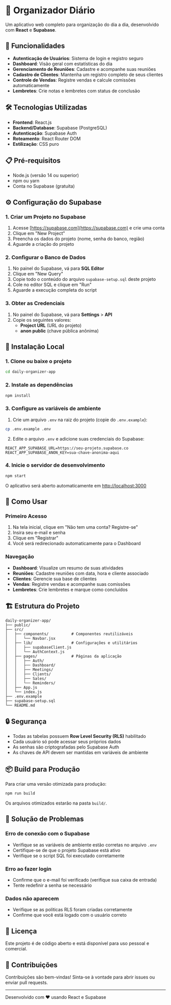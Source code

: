# 📅 Organizador Diário

Um aplicativo web completo para organização do dia a dia, desenvolvido com **React** e **Supabase**.

## 🚀 Funcionalidades

- **Autenticação de Usuários**: Sistema de login e registro seguro
- **Dashboard**: Visão geral com estatísticas do dia
- **Gerenciamento de Reuniões**: Cadastre e acompanhe suas reuniões
- **Cadastro de Clientes**: Mantenha um registro completo de seus clientes
- **Controle de Vendas**: Registre vendas e calcule comissões automaticamente
- **Lembretes**: Crie notas e lembretes com status de conclusão

## 🛠️ Tecnologias Utilizadas

- **Frontend**: React.js
- **Backend/Database**: Supabase (PostgreSQL)
- **Autenticação**: Supabase Auth
- **Roteamento**: React Router DOM
- **Estilização**: CSS puro

## 📋 Pré-requisitos

- Node.js (versão 14 ou superior)
- npm ou yarn
- Conta no Supabase (gratuita)

## ⚙️ Configuração do Supabase

### 1. Criar um Projeto no Supabase

1. Acesse [https://supabase.com](https://supabase.com) e crie uma conta
2. Clique em "New Project"
3. Preencha os dados do projeto (nome, senha do banco, região)
4. Aguarde a criação do projeto

### 2. Configurar o Banco de Dados

1. No painel do Supabase, vá para **SQL Editor**
2. Clique em "New Query"
3. Copie todo o conteúdo do arquivo `supabase-setup.sql` deste projeto
4. Cole no editor SQL e clique em "Run"
5. Aguarde a execução completa do script

### 3. Obter as Credenciais

1. No painel do Supabase, vá para **Settings** > **API**
2. Copie os seguintes valores:
   - **Project URL** (URL do projeto)
   - **anon public** (chave pública anônima)

## 🔧 Instalação Local

### 1. Clone ou baixe o projeto

```bash
cd daily-organizer-app
```

### 2. Instale as dependências

```bash
npm install
```

### 3. Configure as variáveis de ambiente

1. Crie um arquivo `.env` na raiz do projeto (copie do `.env.example`):

```bash
cp .env.example .env
```

2. Edite o arquivo `.env` e adicione suas credenciais do Supabase:

```env
REACT_APP_SUPABASE_URL=https://seu-projeto.supabase.co
REACT_APP_SUPABASE_ANON_KEY=sua-chave-anonima-aqui
```

### 4. Inicie o servidor de desenvolvimento

```bash
npm start
```

O aplicativo será aberto automaticamente em [http://localhost:3000](http://localhost:3000)

## 📱 Como Usar

### Primeiro Acesso

1. Na tela inicial, clique em "Não tem uma conta? Registre-se"
2. Insira seu e-mail e senha
3. Clique em "Registrar"
4. Você será redirecionado automaticamente para o Dashboard

### Navegação

- **Dashboard**: Visualize um resumo de suas atividades
- **Reuniões**: Cadastre reuniões com data, hora e cliente associado
- **Clientes**: Gerencie sua base de clientes
- **Vendas**: Registre vendas e acompanhe suas comissões
- **Lembretes**: Crie lembretes e marque como concluídos

## 🏗️ Estrutura do Projeto

```
daily-organizer-app/
├── public/
├── src/
│   ├── components/          # Componentes reutilizáveis
│   │   └── Navbar.jsx
│   ├── lib/                 # Configurações e utilitários
│   │   ├── supabaseClient.js
│   │   └── AuthContext.js
│   ├── pages/               # Páginas da aplicação
│   │   ├── Auth/
│   │   ├── Dashboard/
│   │   ├── Meetings/
│   │   ├── Clients/
│   │   ├── Sales/
│   │   └── Reminders/
│   ├── App.js
│   └── index.js
├── .env.example
├── supabase-setup.sql
└── README.md
```

## 🔒 Segurança

- Todas as tabelas possuem **Row Level Security (RLS)** habilitado
- Cada usuário só pode acessar seus próprios dados
- As senhas são criptografadas pelo Supabase Auth
- As chaves de API devem ser mantidas em variáveis de ambiente

## 📦 Build para Produção

Para criar uma versão otimizada para produção:

```bash
npm run build
```

Os arquivos otimizados estarão na pasta `build/`.

## 🐛 Solução de Problemas

### Erro de conexão com o Supabase

- Verifique se as variáveis de ambiente estão corretas no arquivo `.env`
- Certifique-se de que o projeto Supabase está ativo
- Verifique se o script SQL foi executado corretamente

### Erro ao fazer login

- Confirme que o e-mail foi verificado (verifique sua caixa de entrada)
- Tente redefinir a senha se necessário

### Dados não aparecem

- Verifique se as políticas RLS foram criadas corretamente
- Confirme que você está logado com o usuário correto

## 📄 Licença

Este projeto é de código aberto e está disponível para uso pessoal e comercial.

## 🤝 Contribuições

Contribuições são bem-vindas! Sinta-se à vontade para abrir issues ou enviar pull requests.

---

Desenvolvido com ❤️ usando React e Supabase

